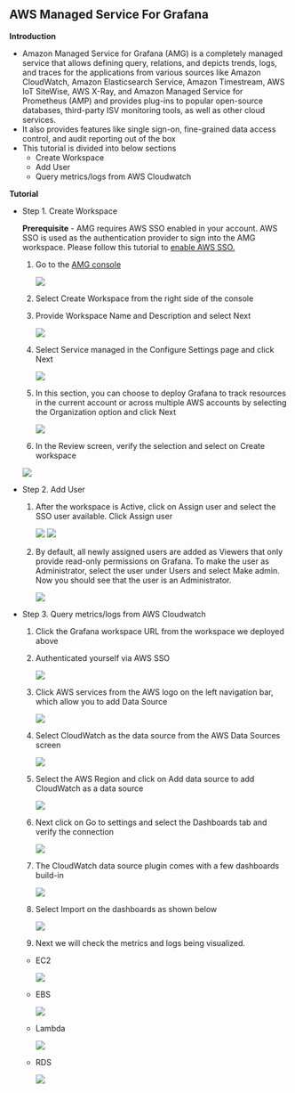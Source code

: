 ## AWS Managed Service For Grafana

**Introduction**
- Amazon Managed Service for Grafana (AMG) is a completely managed service that allows defining query, relations, and depicts trends, logs, and traces for the applications from various sources like  Amazon CloudWatch, Amazon Elasticsearch Service, Amazon Timestream, AWS IoT SiteWise, AWS X-Ray, and Amazon Managed Service for Prometheus (AMP) and provides plug-ins to popular open-source databases, third-party ISV monitoring tools, as well as other cloud services. 
- It also provides features like single sign-on, fine-grained data access control, and audit reporting out of the box 
- This tutorial is divided into below sections
    - Create Workspace
    - Add User
    - Query metrics/logs from AWS Cloudwatch

**Tutorial**

- Step 1. Create Workspace

  **Prerequisite** - AMG requires AWS SSO enabled in your account. AWS SSO is used as the authentication provider to sign into the AMG workspace. Please follow this tutorial to <a href="https://sanchitdilipjain.github.io/enable-aws-sso/"> enable AWS SSO.</a>

  1. Go to the <a href="https://console.aws.amazon.com/grafana/home/createWorkspace"> AMG console </a>
       
     <img src="images/image1.png" class="inline"/>
    
  2. Select Create Workspace from the right side of the console
    
  3. Provide Workspace Name and Description and select Next
       
     <img src="images/image2.png" class="inline"/>
  
  4. Select Service managed in the Configure Settings page and click Next
  
     <img src="images/image3.png" class="inline"/>
  
  5. In this section, you can choose to deploy Grafana to track resources in the current account or across multiple AWS accounts by selecting the Organization option and click Next
  
     <img src="images/image4.png" class="inline"/>
  
  6.  In the Review screen, verify the selection and select on Create workspace

     <img src="images/image5.png" class="inline"/>

- Step 2. Add User
    
  1. After the workspace is Active, click on Assign user and select the SSO user available. Click Assign user
       
     <img src="images/image6.png" class="inline"/>
     
     <img src="images/image7.png" class="inline"/>
  
  2. By default, all newly assigned users are added as Viewers that only provide read-only permissions on Grafana. To make the user as Administrator, select the user under Users and select Make admin. Now you should see that the user is an Administrator.

     <img src="images/image8.png" class="inline"/>

- Step 3. Query metrics/logs from AWS Cloudwatch
 
  1. Click the Grafana workspace URL from the workspace we deployed above

  2. Authenticated yourself via AWS SSO
  
      <img src="images/image9.png" class="inline"/> 
    
  3. Click AWS services from the AWS logo on the left navigation bar, which allow you to add Data Source
  
      <img src="images/image10.png" class="inline"/> 
  
  4. Select CloudWatch as the data source from the AWS Data Sources screen
  
      <img src="images/image11.png" class="inline"/> 
     
  5. Select the AWS Region and click on Add data source to add CloudWatch as a data source
  
      <img src="images/image12.png" class="inline"/> 
    
  6. Next click on Go to settings and select the Dashboards tab and verify the connection 
  
      <img src="images/image13.png" class="inline"/> 
  
  7. The CloudWatch data source plugin comes with a few dashboards build-in  
  
      <img src="images/image14.png" class="inline"/> 
    
  8. Select Import on the dashboards as shown below
  
      <img src="images/image15.png" class="inline"/> 
  
  9. Next we will check the metrics and logs being visualized.
  
    - EC2 
    
        <img src="images/image16.png" class="inline"/> 
      
    - EBS
      
        <img src="images/image17.png" class="inline"/> 
      
    - Lambda
      
        <img src="images/image18.png" class="inline"/> 
      
    - RDS
      
        <img src="images/image19.png" class="inline"/> 
      
